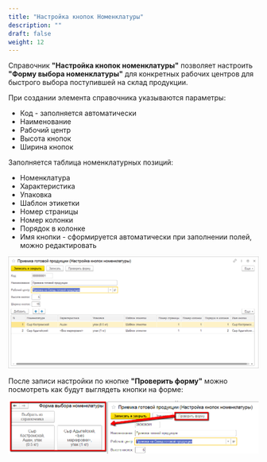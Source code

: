 ```yaml
---
title: "Настройка кнопок Номенклатуры"
description: ""
draft: false
weight: 12
---
```


Справочник **"Настройка кнопок номенклатуры"** позволяет настроить **"Форму выбора номенклатуры"** для конкретных рабочих центров для быстрого выбора поступившей на склад продукции.

При создании элемента справочника указываются параметры:

- Код - заполняется автоматически
- Наименование
- Рабочий центр
- Высота кнопок
- Ширина кнопок

Заполняется таблица номенклатурных позиций:

- Номенклатура
- Характеристика
- Упаковка
- Шаблон этикетки
- Номер страницы
- Номер колонки
- Порядок в колонке
- Имя кнопки - сформируется автоматически при заполнении полей, можно редактировать

![2020-06-15_1029](2020-06-15_1029.png)

После записи настройки по кнопке **"Проверить форму"** можно посмотреть как будут выглядеть кнопки на форме:

![2020-06-15_1030](2020-06-15_1030.png)